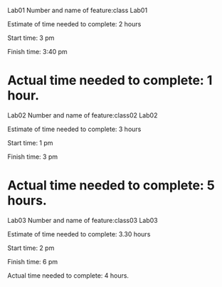Lab01 Number and name of feature:class Lab01

Estimate of time needed to complete: 2 hours

Start time: 3 pm

Finish time: 3:40 pm

Actual time needed to complete: 1 hour.
==============================================================
Lab02 Number and name of feature:class02 Lab02

Estimate of time needed to complete: 3 hours

Start time: 1 pm

Finish time: 3 pm

Actual time needed to complete: 5 hours.
=================================================================
Lab03 Number and name of feature:class03 Lab03

Estimate of time needed to complete: 3.30 hours

Start time: 2 pm

Finish time: 6 pm

Actual time needed to complete: 4 hours.